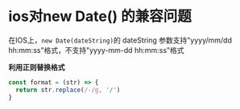 # ios对new Date() 的兼容问题

在IOS上，`new Date(dateString)`的 dateString 参数支持"yyyy/mm/dd hh:mm:ss"格式，不支持"yyyy-mm-dd hh:mm:ss"格式  

**利用正则替换格式**  
```javascript
const format = (str) => {
  return str.replace(/-/g, '/')
}
```